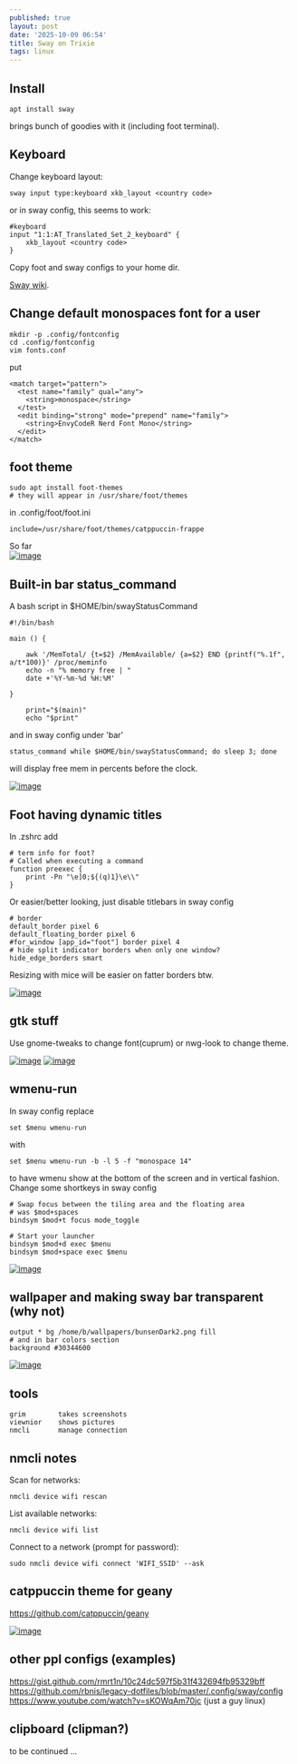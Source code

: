 ```yaml
---
published: true
layout: post
date: '2025-10-09 06:54'
title: Sway on Trixie
tags: linux
---
```

## Install

    apt install sway

brings bunch of goodies with it (including foot terminal).

## Keyboard

Change keyboard layout:

    sway input type:keyboard xkb_layout <country code>

or in sway config, this seems to work:

    #keyboard
    input "1:1:AT_Translated_Set_2_keyboard" {
        xkb_layout <country code>
    }

Copy foot and sway configs to your home dir. 

[Sway wiki](https://github.com/swaywm/sway/wiki).

## Change default monospaces font for a user

    mkdir -p .config/fontconfig
    cd .config/fontconfig
    vim fonts.conf

put

    <match target="pattern">
      <test name="family" qual="any">
        <string>monospace</string>
      </test>
      <edit binding="strong" mode="prepend" name="family">
        <string>EnvyCodeR Nerd Font Mono</string>
      </edit>
    </match>

## foot theme

    sudo apt install foot-themes
    # they will appear in /usr/share/foot/themes

in .config/foot/foot.ini

    include=/usr/share/foot/themes/catppuccin-frappe

So far  
<a href="https://images2.imgbox.com/56/55/I9AVxc0S_o.png" target="_blank"><img src="https://thumbs2.imgbox.com/56/55/I9AVxc0S_t.png" alt="image"></a>

## Built-in bar status_command

A bash script in $HOME/bin/swayStatusCommand

    #!/bin/bash

    main () {

        awk '/MemTotal/ {t=$2} /MemAvailable/ {a=$2} END {printf("%.1f", a/t*100)}' /proc/meminfo
        echo -n "% memory free | "
        date +'%Y-%m-%d %H:%M'

    }

        print="$(main)"
        echo "$print"

and in sway config under 'bar'

    status_command while $HOME/bin/swayStatusCommand; do sleep 3; done
    
will display free mem in percents before the clock.

<a href="https://images2.imgbox.com/0e/6e/rKwaVBzM_o.png" target="_blank"><img src="https://thumbs2.imgbox.com/9a/bd/Axws0ppz_t.png" alt="image"></a> 

## Foot having dynamic titles

In .zshrc add

    # term info for foot?
    # Called when executing a command
    function preexec {
        print -Pn "\e]0;${(q)1}\e\\"
    }

Or easier/better looking, just disable titlebars in sway config

    # border
    default_border pixel 6
    default_floating_border pixel 6
    #for_window [app_id="foot"] border pixel 4
    # hide split indicator borders when only one window?
    hide_edge_borders smart


Resizing with mice will be easier on fatter borders btw.

<a href="https://images2.imgbox.com/5c/35/A1ObKpXE_o.png" target="_blank"><img src="https://thumbs2.imgbox.com/5c/35/A1ObKpXE_t.png" alt="image"></a>

## gtk stuff

Use gnome-tweaks to change font(cuprum) or nwg-look to change theme.

<a href="https://images2.imgbox.com/62/77/F4aSRltJ_o.png" target="_blank"><img src="https://thumbs2.imgbox.com/62/77/F4aSRltJ_t.png" alt="image"></a>
<a href="https://images2.imgbox.com/00/11/qrBoLBcK_o.png" target="_blank"><img src="https://thumbs2.imgbox.com/00/11/qrBoLBcK_t.png" alt="image"></a>

## wmenu-run

In sway config replace 

    set $menu wmenu-run

with 

    set $menu wmenu-run -b -l 5 -f "monospace 14"

to have wmenu show at the bottom of the screen and in vertical fashion. Change some shortkeys in sway config

    # Swap focus between the tiling area and the floating area
    # was $mod+spaces
    bindsym $mod+t focus mode_toggle
    
    # Start your launcher
    bindsym $mod+d exec $menu
    bindsym $mod+space exec $menu

<a href="https://images2.imgbox.com/19/b4/fVkHnf6m_o.png" target="_blank"><img src="https://thumbs2.imgbox.com/19/b4/fVkHnf6m_t.png" alt="image"></a>

## wallpaper and making sway bar transparent (why not)

    output * bg /home/b/wallpapers/bunsenDark2.png fill
    # and in bar colors section
    background #30344600
    
<a href="https://images2.imgbox.com/b6/c1/9di6WXTX_o.png" target="_blank"><img src="https://thumbs2.imgbox.com/b6/c1/9di6WXTX_t.png" alt="image"></a>


## tools

    grim        takes screenshots
    viewnior    shows pictures
    nmcli       manage connection

## nmcli notes

Scan for networks: 

    nmcli device wifi rescan 

List available networks: 

    nmcli device wifi list 

Connect to a network (prompt for password): 

    sudo nmcli device wifi connect 'WIFI_SSID' --ask 

## catppuccin theme for geany

<https://github.com/catppuccin/geany>

[![image](https://thumbs2.imgbox.com/c8/00/Wyq85JD4_t.png)](https://images2.imgbox.com/c8/00/Wyq85JD4_o.png)

## other ppl configs (examples)
<https://gist.github.com/rmrt1n/10c24dc597f5b31f432694fb95329bff>  
<https://github.com/rbnis/legacy-dotfiles/blob/master/.config/sway/config>  
<https://www.youtube.com/watch?v=sKOWqAm70jc> (just a guy linux)

## clipboard (clipman?)

to be continued ...
